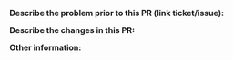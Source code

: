 <!--
Prepend your PR title with one of the following:
- `feat:` A new feature
- `fix:` A bug fix
- `docs:` Documentation only changes
- `style:` Changes that do not affect the meaning of the code (white-space, formatting, missing semi-colons, etc)
- `refactor:` A code change that neither fixes a bug or adds a feature
- `perf:` A code change that improves performance
- `test:` Add missing tests
- `chore:` Changes to the build process or auxiliary tools and libraries such as documentation generation
-->

**Describe the problem prior to this PR (link ticket/issue):**

**Describe the changes in this PR:**
<!-- Tip: inline screenshots to better communicate the changes -->

**Other information:**
